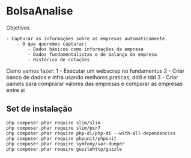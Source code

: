 BolsaAnalise
========

Objetivos

    - Capturar as informações sobre as empresas automaticamente.
        - O que queremos capturar:
            - Dados básicos como informações da empresa
            - Dados fundamentalistas e de balanço da empresa
            - Histórico de cotações

Como vamos fazer:
    1 - Executar um webscrap no fundamentus
    2 - Criar banco de dados e infra usando melhores praticas, ddd e tdd
    3 - Criar paineis para comprarar valores das empresas e comparar as empresas entre si

## Set de instalação

```
php composer.phar require slim/slim
php composer.phar require slim/psr7
php composer.phar require php-di/php-di --with-all-dependencies
php composer.phar require phpunit/phpunit
php composer.phar require symfony/var-dumper
php composer.phar require guzzlehttp/guzzle
```


